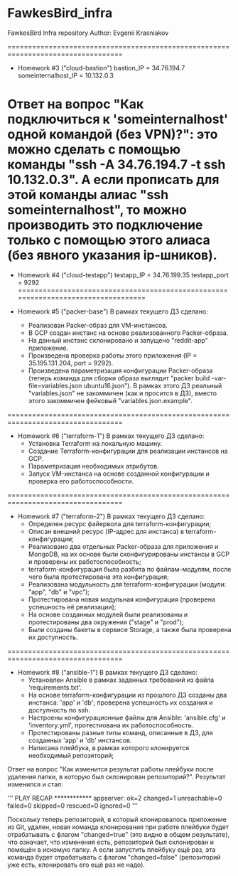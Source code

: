 # FawkesBird_infra
FawkesBird Infra repository
Author: Evgenii Krasniakov

==================================================================================
- Homework #3 ("cloud-bastion")
bastion_IP = 34.76.194.7
someinternalhost_IP = 10.132.0.3

Ответ на вопрос "Как подключиться к 'someinternalhost' одной командой (без VPN)?":
это можно сделать с помощью команды "ssh -A 34.76.194.7 -t ssh 10.132.0.3". А если
прописать для этой команды алиас "ssh someinternalhost", то можно производить это
подключение только с помощью этого алиаса (без явного указания ip-шников).
==================================================================================

- Homework #4 ("cloud-testapp")
testapp_IP = 34.76.199.35
testapp_port = 9292
==================================================================================

- Homework #5 ("packer-base")
В рамках текущего ДЗ сделано:
    * Реализован Packer-образ для VM-инстансов.
    * В GCP создан инстанс на основе реализованного Packer-образа.
    * На данный инстанс склонировано и запущено "reddit-app" приложение.
    * Произведена проверка работы этого приложения (IP = 35.195.131.204, port = 9292).
    * Произведена параметризация конфигурации Packer-образа (теперь команда для сборки образа выглядит "packer build -var-file=variables.json ubuntu16.json"). В рамках этого ДЗ реальный "variables.json" не закоммичен (как и просится в ДЗ), вместо этого закоммичен фейковый "variables.json.example".

==================================================================================

- Homework #6 ("terraform-1")
В рамках текущего ДЗ сделано:
    * Установка Terraform на локальную машину.
    * Создание Terraform-конфигурации для реализации инстансов на GCP.
    * Параметризация необходимых атрибутов.
    * Запуск VM-инстанса на основе созданной конфигурации и проверка его работоспособности.

==================================================================================

- Homework #7 ("terraform-2")
В рамках текущего ДЗ сделано:
    * Определен ресурс файервола для terraform-конфигурации;
    * Описан внешний ресурс (IP-адрес для инстанса) в terraform-конфигурации;
    * Реализовано два отдельных Packer-образа для приложения и MongoDB, на их основе были
сконфигурированы инстансы в GCP и проверены их работоспособность;
    * terraform-конфигурация была разбита по файлам-модулям, после чего была протестирована
эта конфигурация;
    * Реализована модульность для terraform-конфигурации (модули: "app", "db" и "vpc");
    * Протестирована новая модульная конфигурация (проверена успешность её реализации);
    * На основе созданных модулей были реализованы и протестированы два окружения ("stage" и "prod");
    * Были созданы бакеты в сервисе Storage, а также была проверена их доступность.

==================================================================================

- Homework #8 ("ansible-1")
В рамках текущего ДЗ сделано:
    * Установлен Ansible в рамках заданных требований из файла 'requirements.txt'.
    * На основе terraform-конфигурации из прошлого ДЗ созданы два инстанса: 'app' и 'db';
проверена успешность их создания и доступность по ssh.
    * Настроены конфигурационные файлы для Ansible: 'ansible.cfg' и 'inventory.yml',
протестиована их работоспособность.
    * Протестированы разные типы команд, описанные в ДЗ, для созданных 'app' и 'db' инстансов.
    * Написана плейбука, в рамках которого клонируется необходимый репозиторий;


Ответ на вопрос "Как изменится результат работы плейбуки после удаления папки, в которую
был склонирован репозиторий?". Результат изменился и стал:

'''
    PLAY RECAP ************
    appserver: ok=2  changed=1  unreachable=0  failed=0  skipped=0  rescued=0  ignored=0 
'''

Поскольку теперь репозиторий, в который клонировалось приложение из Git, удален, новая команда
клонирования при работе плейбуки будет отрабатывать с флагом "changed=true" (это видно в
общем результате), что означает, что изменения есть, репозиторий был склонирован и помещён
в искомую папку. А если запустить плейбуку ещё раз, эта команда будет отрабатывать с флагом
"changed=false" (репозиторий уже есть, клонировать его ещё раз не надо).

